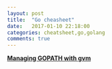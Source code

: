 ```yaml
---
layout: post
title:  "Go cheasheet"
date:   2017-01-10 22:18:00
categories: cheatsheet,go,golang
comments: true
---
```

[**Managing GOPATH with gvm**](http://www.ascent.io/blog/2014/03/11/gvm-with-golang/)


